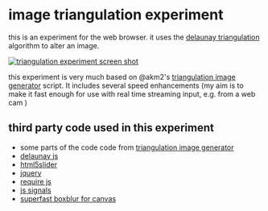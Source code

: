 image triangulation experiment
===

this is an experiment for the web browser. it uses the [delaunay triangulation](https://en.wikipedia.org/wiki/Delaunay_triangulation) algorithm to alter an image.

[![triangulation experiment screen shot](http://dl.dropboxusercontent.com/u/1098704/Screenshots/github-triangulation.png)](http://snorpey.github.io/triangulation/)

this experiment is very much based on @akm2's [triangulation image generator](http://jsdo.it/akm2/xoYx) script. It includes several speed enhancements (my aim is to make it fast enough for use with real time streaming input, e.g. from a web cam )

third party code used in this experiment
---
* some parts of the code code from [triangulation image generator](http://jsdo.it/akm2/xoYx)
* [delaunay js](https://github.com/ironwallaby/delaunay)
* [html5slider](http://frankyan.com/labs/html5slider/)
* [jquery](http://jquery.com)
* [require js](http://requirejs.org/)
* [js signals](http://millermedeiros.github.io/js-signals/)
* [superfast boxblur for canvas](http://www.quasimondo.com/BoxBlurForCanvas)